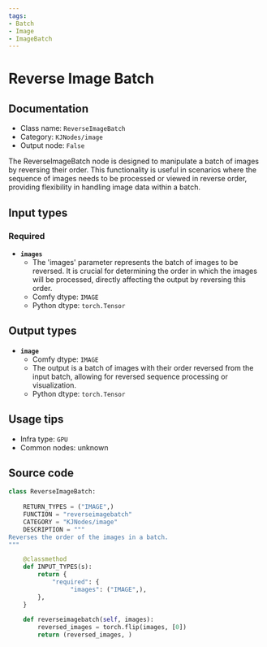```yaml
---
tags:
- Batch
- Image
- ImageBatch
---
```


# Reverse Image Batch
## Documentation
- Class name: `ReverseImageBatch`
- Category: `KJNodes/image`
- Output node: `False`

The ReverseImageBatch node is designed to manipulate a batch of images by reversing their order. This functionality is useful in scenarios where the sequence of images needs to be processed or viewed in reverse order, providing flexibility in handling image data within a batch.
## Input types
### Required
- **`images`**
    - The 'images' parameter represents the batch of images to be reversed. It is crucial for determining the order in which the images will be processed, directly affecting the output by reversing this order.
    - Comfy dtype: `IMAGE`
    - Python dtype: `torch.Tensor`
## Output types
- **`image`**
    - Comfy dtype: `IMAGE`
    - The output is a batch of images with their order reversed from the input batch, allowing for reversed sequence processing or visualization.
    - Python dtype: `torch.Tensor`
## Usage tips
- Infra type: `GPU`
- Common nodes: unknown


## Source code
```python
class ReverseImageBatch:
    
    RETURN_TYPES = ("IMAGE",)
    FUNCTION = "reverseimagebatch"
    CATEGORY = "KJNodes/image"
    DESCRIPTION = """
Reverses the order of the images in a batch.
"""

    @classmethod
    def INPUT_TYPES(s):
        return {
            "required": {
                 "images": ("IMAGE",),
        },
    } 
    
    def reverseimagebatch(self, images):
        reversed_images = torch.flip(images, [0])
        return (reversed_images, )

```
